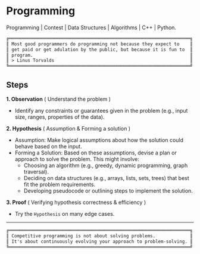 # Programming

Programming | Contest | Data Structures | Algorithms | C++ | Python.

```txt
╔════════════════════════════════════════════════════════════════════╗
║ Most good programmers do programming not because they expect to    ║
║ get paid or get adulation by the public, but because it is fun to  ║
║ program.                                                           ║
║ > Linus Torvalds                                                   ║
╚════════════════════════════════════════════════════════════════════╝
```

## Steps

**1. Observation** ( Understand the problem )

- Identify any constraints or guarantees given in the problem (e.g., input size, ranges, properties of the data).

**2. Hypothesis** ( Assumption & Forming a solution )

- Assumption: Make logical assumptions about how the solution could behave based on the input.
- Forming a Solution: Based on these assumptions, devise a plan or approach to solve the problem. This might involve:
  - Choosing an algorithm (e.g., greedy, dynamic programming, graph traversal).
  - Deciding on data structures (e.g., arrays, lists, sets, trees) that best fit the problem requirements.
  - Developing pseudocode or outlining steps to implement the solution.

**3. Proof** ( Verifying hypothesis correctness & efficiency )

- Try the `Hypothesis` on many edge cases.

---

```txt
╔════════════════════════════════════════════════════════════════════╗
║ Competitive programming is not about solving problems.             ║
║ It's about continuously evolving your approach to problem-solving. ║
╚════════════════════════════════════════════════════════════════════╝
```
